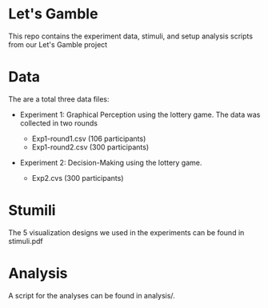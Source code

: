 # Let's Gamble

This repo contains the experiment data, stimuli, and setup analysis scripts from our Let's Gamble project


# Data
The are a total three data files:
* Experiment 1: Graphical Perception using the lottery game. The data was collected in two rounds
  * Exp1-round1.csv (106 participants)
  * Exp1-round2.csv (300 participants)

* Experiment 2: Decision-Making using the lottery game.
  * Exp2.cvs (300 participants) 

# Stumili
The 5 visualization designs we used in the experiments can be found in stimuli.pdf

# Analysis
A script for the analyses can be found in analysis/.


